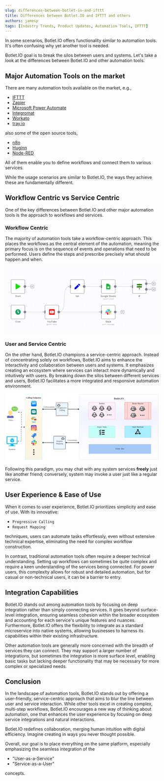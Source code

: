 ```yaml
---
slug: differences-between-botlet-io-and-ifttt
title: Differences between Botlet.IO and IFTTT and others
authors: jamesp
tags: [Industry Trends, Product Updates, Automation Tools, IFTTT]
---
```


In some scenarios, Botlet.IO offers functionality similar to automation tools. It's often confusing why yet another tool is needed.

Botlet.IO goal is to break the silos between users and systems.
Let's take a look at the differences between Botlet.IO and other automation tools.

## Major Automation Tools on the market

There are many automation tools available on the market, e.g.,

<!-- truncate -->

- [IFTTT](https://ifttt.com)
- [Zapier](https://zapier.com)
- [Microsoft Power Automate](https://powerautomate.microsoft.com)
- [Integromat](https://www.integromat.com)
- [Workato](https://workato.com)
- [tray.io](https://tray.io)

also some of the open source tools,

- [n8n](https://n8n.io)
- [Huginn](https://github.com/huginn/huginn)
- [Node-RED](https://nodered.org)

All of them enable you to define workflows and connect them to various services.

While the usage scenarios are similar to Botlet.IO, the ways they achieve these are fundamentally different.

## Workflow Centric vs Service Centric

One of the key differences between Botlet.IO and other major automation tools is the approach to workflows and services.

### Workflow Centric

The majority of automation tools take a workflow-centric approach. This places the workflows as the central element of the automation, meaning the primary focus is on the sequence of events and operations that need to be performed. Users define the steps and prescribe precisely what should happen and when.

![Workflow centric tools](workflow-example.png "Workflow centric tools")

### User and Service Centric

On the other hand, Botlet.IO champions a service-centric approach. Instead of concentrating solely on workflows, Botlet.IO aims to enhance the interactivity and collaboration between users and systems. It emphasizes creating an ecosystem where services can interact more dynamically and intuitively with users. By breaking down the silos between different services and users, Botlet.IO facilitates a more integrated and responsive automation environment.

![Botlet.IOService centric design](botlet-architecture.png "Botlet.IO Service centric design")

Following this paradigm, you may chat with any system services **freely** just like another friend; conversely, system may invoke a user just like a regular service.

## User Experience & Ease of Use

When it comes to user experience, Botlet.IO prioritizes simplicity and ease of use. With its innovative:

- `Progressive Calling`
- `Request Mapping`

techniques, users can automate tasks effortlessly, even without extensive technical expertise, eliminating the need for complex workflow construction.

In contrast, traditional automation tools often require a deeper technical understanding. Setting up workflows can sometimes be quite complex and require a keen understanding of the services being connected. For power users, this complexity allows for robust and detailed automation, but for casual or non-technical users, it can be a barrier to entry.

## Integration Capabilities

Botlet.IO stands out among automation tools by focusing on deep integration rather than simply connecting services. It goes beyond surface-level integration, ensuring seamless cohesion within the broader ecosystem and accounting for each service's unique features and nuances. Furthermore, Botlet.IO offers the flexibility to integrate as a standard microservice into native systems, allowing businesses to harness its capabilities within their existing infrastructure.

Other automation tools are generally more concerned with the breadth of services they can connect. They may support a larger number of integrations, but sometimes the integration is more surface level, enabling basic tasks but lacking deeper functionality that may be necessary for more complex or specialized needs.

## Conclusion

In the landscape of automation tools, Botlet.IO stands out by offering a user-friendly, service-centric approach that aims to blur the line between user and service interaction. While other tools excel in creating complex, multi-step workflows, Botlet.IO encourages a new way of thinking about automation, one that enhances the user experience by focusing on deep service integrations and natural interactions.

Botlet.IO redefines collaboration, merging human intuition with digital efficiency. Imagine creating in ways you never thought possible.

Overall, our goal is to place everything on the same platform, especially emphasizing the seamless integration of the

- "User-as-a-Service"
- "Service-as-a-User"

concepts.
